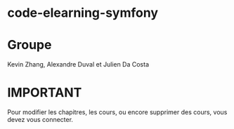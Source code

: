 # code-elearning-symfony

# Groupe

Kevin Zhang, Alexandre Duval et Julien Da Costa

# IMPORTANT

Pour modifier les chapitres, les cours, ou encore supprimer des cours, vous devez vous connecter.
